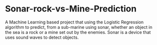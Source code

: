 # Sonar-rock-vs-Mine-Prediction
A Machine Learning based project that using the Logistic Regression algorithm to predict, from a sub-marine using sonar, whether an object in the sea is a rock or a mine set out by the enemies. Sonar is a device that uses sound waves to detect objects. 
